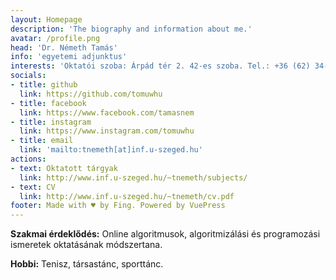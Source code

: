 ```yaml
---
layout: Homepage
description: 'The biography and information about me.'
avatar: /profile.png
head: 'Dr. Németh Tamás'
info: 'egyetemi adjunktus'
interests: 'Oktatói szoba: Árpád tér 2. 42-es szoba. Tel.: +36 (62) 34-3435'
socials:
- title: github
  link: https://github.com/tomuwhu
- title: facebook
  link: https://www.facebook.com/tamasnem
- title: instagram
  link: https://www.instagram.com/tomuwhu
- title: email
  link: 'mailto:tnemeth[at]inf.u-szeged.hu'
actions:
- text: Oktatott tárgyak
  link: http://www.inf.u-szeged.hu/~tnemeth/subjects/
- text: CV
  link: http://www.inf.u-szeged.hu/~tnemeth/cv.pdf
footer: Made with ♥ by Fing. Powered by VuePress
---
```


**Szakmai érdeklődés:** Online algoritmusok, algoritmizálási és programozási ismeretek oktatásának módszertana.

**Hobbi:** Tenisz, társastánc, sporttánc.

